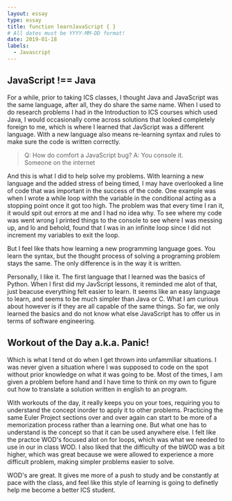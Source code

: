 ```yaml
---
layout: essay
type: essay
title: function learnJavaScript { }
# All dates must be YYYY-MM-DD format!
date: 2019-01-18
labels:
  - Javascript
---
```


## JavaScript !== Java

For a while, prior to taking ICS classes, I thought Java and JavaScript was the same language, after all, they do share the same name. When I used to do research problems I had in the Introduction to ICS courses which used Java, I would occasionally come across solutions that looked completely foreign to me, which is where I learned that JavScript was a different language. With a new language also means re-learning syntax and rules to make sure the code is written correctly.

<blockquote>
Q: How do comfort a JavaScript bug? A: You console it.
<footer>Someone on the internet</footer>
</blockquote>

And this is what I did to help solve my problems. With learning a new language and the added stress of being timed, I may have overlooked a line of code that was important in the success of the code. One example was when I wrote a while loop withh the variable in the conditional acting as a stopping point once it got too high. The problem was that every time I ran it, it would spit out errors at me and I had no idea why. To see where my code was went wrong I printed things to the console to see where I was messing up, and lo and behold, found that I was in an infinite loop since I did not increment my variables to exit the loop.

But I feel like thats how learning a new programming language goes. You learn the syntax, but the thought process of solving a programing problem stays the same. The only difference is in the way it is written.

Personally, I like it. The first language that I learned was the basics of Python. When I first did my JavScript lessons, it reminded me alot of that, just beacuse everything felt easier to learn. It seems like an easy language to learn, and seems to be much simpler than Java or C. What I am curious about however is if they are all capable of the same things. So far, we only learned the basics and do not know what else JavaScript has to offer us in terms of software engineering. 


## Workout of the Day a.k.a. Panic!

Which is what I tend ot do when I get thrown into unfammiliar situations. I was never given a situation where I was supposed to code on the spot without prior knowledge on what it was going to be. Most of the times, I am given a problem before hand and I have time to think on my own to figure out how to translate a solution written in english to an program.

With workouts of the day, it really keeps you on your toes, requiring you to understand the concept inorder to apply it to other problems. Practicing the same Euler Project sections over and over again can start to be more of a memorization process rather than a learning one. But what one has to understand is the concept so that it can be used anywhere else. I felt like the practce WOD's focused alot on for loops, which was what we needed to use in our in class WOD. I also liked that the difficulty of the bWOD was a bit higher, which was great because we were allowed to experience a more difficult problem, making simpler problems easier to solve.

WOD's are great. It gives me more of a push to study and be constantly at pace with the class, and feel like this style of learning is going to definetly help me become a better ICS student.

